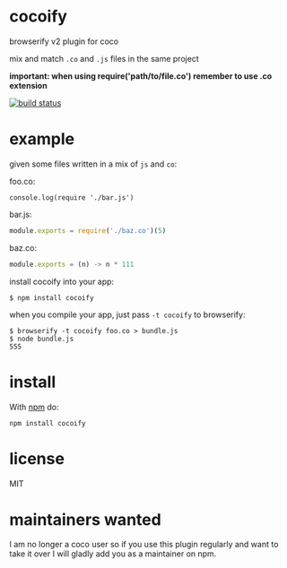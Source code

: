 # cocoify

browserify v2 plugin for coco

mix and match `.co` and `.js` files in the same project

**important: when using require('path/to/file.co') remember to use .co extension**

[![build status](https://secure.travis-ci.org/superjoe30/cocoify.png)](http://travis-ci.org/superjoe30/cocoify)

# example

given some files written in a mix of `js` and `co`:

foo.co:

```co
console.log(require './bar.js')
```

bar.js:

```js
module.exports = require('./baz.co')(5)
```

baz.co:

``` js
module.exports = (n) -> n * 111
```

install cocoify into your app:

```
$ npm install cocoify
```

when you compile your app, just pass `-t cocoify` to browserify:

```
$ browserify -t cocoify foo.co > bundle.js
$ node bundle.js
555
```

# install

With [npm](https://npmjs.org) do:

```
npm install cocoify
```

# license

MIT

# maintainers wanted

I am no longer a coco user so if you use this plugin regularly and want to
take it over I will gladly add you as a maintainer on npm.

